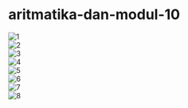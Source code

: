 # aritmatika-dan-modul-10
![1](https://cloud.githubusercontent.com/assets/22128532/22854064/171179ba-f098-11e6-8fd8-a0365b33e132.PNG)
<br>
![2](https://cloud.githubusercontent.com/assets/22128532/22854072/29625bac-f098-11e6-80d1-488795578e12.PNG)
<br>
![3](https://cloud.githubusercontent.com/assets/22128532/22854073/30498666-f098-11e6-845a-a5a111e5e62d.PNG)
<br>
![4](https://cloud.githubusercontent.com/assets/22128532/22854077/44d5bf50-f098-11e6-9532-b94bd1a58dbb.PNG)
<br>
![5](https://cloud.githubusercontent.com/assets/22128532/22854078/4568ae96-f098-11e6-9d26-aa2a0a8a8333.PNG)
<br>
![6](https://cloud.githubusercontent.com/assets/22128532/22854079/456a1038-f098-11e6-9d0a-8d759e8a8bd5.PNG)
<br>
![7](https://cloud.githubusercontent.com/assets/22128532/22854080/45958164-f098-11e6-8ba0-c0e116087e62.PNG)
<br>
![8](https://cloud.githubusercontent.com/assets/22128532/22854111/6ffd9972-f099-11e6-9fdf-d9c0f0b5ce88.PNG)
